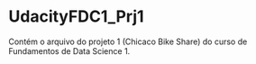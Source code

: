 # UdacityFDC1_Prj1
Contém o arquivo do projeto 1 (Chicaco Bike Share) do curso de Fundamentos de Data Science 1.
